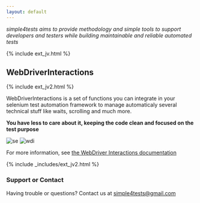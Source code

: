 ```yaml
---
layout: default
---
```


*simple4tests aims to provide methodology and simple tools to support developers and testers while building maintainable and reliable automated tests*

{% include ext_jv.html %}

## WebDriverInteractions

{% include ext_jv2.html %}

WebDriverInteractions is a set of functions you can integrate in your selenium test automation framework
to manage automaticaly several technical stuff like waits, scrolling and much more.

**You have less to care about it, keeping the code clean and focused on the test purpose**

![se](https://simple4tests.github.io/interactions-webdriver/assets/images/01_se.png)
![wdi](https://simple4tests.github.io/interactions-webdriver/assets/images/01_wdi.png)

For more information, see [the WebDriver Interactions documentation](https://simple4tests.github.io/interactions-webdriver/)

{% include _includes/ext_jv2.html %}

### Support or Contact
Having trouble or questions? Contact us at simple4tests@gmail.com
